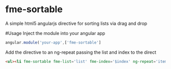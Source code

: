 # fme-sortable
A simple html5 angularjs directive for sorting lists via drag and drop

#Usage
Inject the module into your angular app
```js
angular.module('your-app',['fme-sortable']
```
Add the directive to an ng-repeat passing the list and index to the direct
```html
<ul><li fme-sortable fme-list='list' fme-index='$index' ng-repeat='item in list'>{{list.name}}</li></ul>
```
